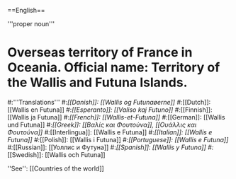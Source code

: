 ==English==

'''proper noun'''

# Overseas territory of France in Oceania. Official name: Territory of the Wallis and Futuna Islands.
#:'''Translations'''
#:*[[Danish]]: [[Wallis og Futunaøerne]]
#:*[[Dutch]]: [[Wallis en Futuna]]
#:*[[Esperanto]]: [[Valiso kaj Futuno]]
#:*[[Finnish]]: [[Wallis ja Futuna]]
#:*[[French]]: [[Wallis-et-Futuna]]
#:*[[German]]: [[Wallis und Futuna]]
#:*[[Greek]]: [[Βαλίς και Φουτούνα]], [[Ουάλλις και Φουτούνα]]
#:*[[Interlingua]]: [[Wallis e Futuna]]
#:*[[Italian]]: [[Wallis e Futuna]]
#:*[[Polish]]: [[Wallis i Futuna]]
#:*[[Portuguese]]: [[Wallis e Futuna]]
#:*[[Russian]]: [[Уоллис и Футуна]]
#:*[[Spanish]]: [[Wallis y Futuna]]
#:*[[Swedish]]: [[Wallis och Futuna]]

''See'': [[Countries of the world]]